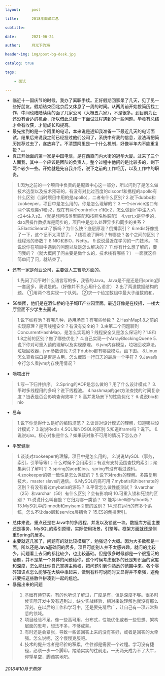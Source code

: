 ```yaml
---
layout:     post

title:      2018年面试汇总

subtitle:   

date:       2021-06-24

author:     月光下的海

header-img: img/post-bg-desk.jpg

catalog: true

tags:

    - 面试

---
```


- 临近十一国庆节的时候，我办了离职手续。正好假期回家呆了几天，见了见一些好朋友。假期结束回北京后又休息了一周的时间。从两周前开始投简历找工作，中间也陆陆续续的面了几家公司（大概五六家），不是很多。到目前为止还没有合适的机会，所以借此总结一下面试过程遇到的一些问题。毕竟有总结才会有收获，才能成长和提高。
- 最先接到的是一个阿里的电话，本来说是通知我准备一下最近几天的电话面试。结果后来说我之前已经投过他们公司了，系统中有我的信息，没法再把简历推荐过去了，遂放弃了。不清楚阿里是一个什么机制，好像半年内不能重复投？。。
- 真正开始面的第一家是中国电信，是在西直门内大街的冠华大厦。过来了三个人面我，其中一个应该是团队的负责人。整个过程中他问的是比较多的，剩下两个较少一些。开始就是先自我介绍，说下之前的工作经历，以及工作中的职责。
>1.因为之前的一个项目中负责的是配置中心这一部分，所以问到了是怎么做技术选型以及技术预研的，有没有对比过百度的disconf和携程的apollo有什么区别（当时项目中用的是apollo），二者有什么区别?
>2.说下dubbo和zookeeper，项目中是怎么用的，你是怎么理解的？
>3.一个service接口有两个实现类s1和s2，现在有两个controller c1和c2，怎么做到c1中注入s1，c2中注入s2。（就是想问按类型装配和按照名称装配）
>4.vert.x是异步的，dao层操作数据库是同步的，项目中是怎么处理异步和同步的关系？
>5.ElasticSearch了解吗？为什么快？底层原理？倒排索引？
>6.redis好像提了一下，这个记不太清楚了。
>7.线程池了解吗？有哪些？各个之间的区别？线程池的参数？
>8.NIO和BIO，Netty。
>9.说说最近在学习的一门技术。
>10.说说你在项目中遇到的问题以及是怎么解决的？
>11.你有什么想了解的，要问我的？（就大概问了问主要是做什么的，技术栈有哪些？）
>一面就这样简单问了问，就结束了。
- 还有一家是创业公司，主要做人工智能方面的。
>1.先问了问平时什么语言写的多，我答的Java。Java是不是还是用spring那一套居多，我说是的。（好像并不关心用什么语言）
>2.出了两道数据结构的题。
>①用两个栈实现一个队列。
>②求一个给定数组中最大子组数的和。
- 58集团，他们是在酒仙桥的电子城IT产业园里面。最近好像是在校招，一楼大厅里面不少学生去面试。
>1.说下线程池？有哪几种，适用场景？有哪些参数？
>2.HashMap1.8之前的实现原理？是否线程安全？有没有安全的？
>3.由第二个问题聊到ConcurrentHashMap，是怎么实现的？线程安全又是怎么保证的？1.8和1.8之前的区别？做了哪些优化？
>4.自己实现一个ArrayBlockingQuene
>5.说下你对可重入锁的理解以及实现原理。
>6.jvm内存模型，垃圾回收算法，垃圾回收器，jvm参数调优
>7.说下dubbo都有哪些模块，画下图。
>8.Linux怎么查看端口是否是占用，怎么截取一行日志的最后一个字符？
>9.Java命令行怎么看jvm内存使用情况？
- 嘀嗒出行
>1.写一下归并排序。
>2.Spring的AOP是怎么做的？用了什么设计模式？
>3.平时多线程用的多吗？说下线程池。
>4.hashmap的get方法查找的时间复杂度？链表是否会影响查询效率？
>5.高并发场景下的性能优化？
>6.说说bio和nio
- 易车
>1.说下你觉得什么是好的编码规范？
>2.谈谈对设计模式的理解，知道哪些设计模式？
>3.说说Redis
>4.SQL和NOSQL的区别
>5.知道iframe吗？说下。
>6.说说ajax。核心对象是什么？如果该对象不可用的情况下怎么办？

- 平安健康
>1.谈谈对zookeeper的理解，项目中是怎么用的。
>2.说说MySQL（事务，索引，引擎等等）；什么时候不会用索引；有没有支持范围查找的索引；聚集索引了解吗？
>3.spring的aop和ioc。spring有没有看过源码。
>4.zookeeper的强一致性是怎么保证的？
>5.说下对redis的理解。多路复用技术，master slave的通信。
>6.MySQL的高可用
>7.mybatis和hibernate的区别？有没有看过mybatis的源码？
>8.平常怎么做性能测试？
>9.varchar（25）和varchar（50）有什么区别？会有影响吗
>10.可重入锁和死锁的区别？
>11.说说什么叫自旋？它归为哪一类锁？
>12.能写shell和Python吗？
>13.MySQL中的innodb和myisam引擎的区别？
>14.现在运行的有多个系统，怎么不让dao层和service层耦合？
>15.ES的倒排索引。

- 总体来说，重点还是在Java中的多线程，并发以及锁这一块。数据库方面主要还是事务，MySQL的索引原理，实际使用场景，引擎等。框架方面就还是侧重Spring的居多。
- 主要就这几家了，问题有的就比较模糊了，勉强记个大概。因为大多数都是一面，所以还是Java基础问的居多，项目可能别人并不太感兴趣，就问的比较少。问题看上去问的都比较少，也比较基础。但是很多时候都是一个很宽泛的话题，并不是某一个具体的问题给你。这个时候考虑很多的还是知识面的宽度和深度，怎么能让你自己掌握主动权，把问题引到你熟悉的范围中来。各个零碎知识点怎么能够在大脑中串起来，做到有料可说同时又显得并不牵强，避免非要把这些散件拼凑到一起的尴尬。
- 暴露出来的问题
>1. 基础有待夯实。有的也听说了解过，广度是有，但是深度不够。很多时候实际开发中没有遇到过，缺少实战经验，相对来说理解也就没有那么深刻。在以后的工作和学习中，还是要先精后广，让自己有一项非常熟悉的领域。
>2. 项目经验不足。像一些高可用，分布式，性能优化或者一些思想、架构层面的思考，想法不多，不够成熟。
>3. 有时还是会紧张，导致一些该回答上来的没有答好，或者是回答的太牵强。怎么说呢，这个慢慢克服吧。
>4. 技术的提升或者是经验的积累，往往都是需要一个过程。学习没有捷径，必须一步一个脚印，踏踏实实的往前走。一天两天成为不了大牛，仰望星空，脚踏实地吧。
                                                                            
######  2018年10月于燕郊